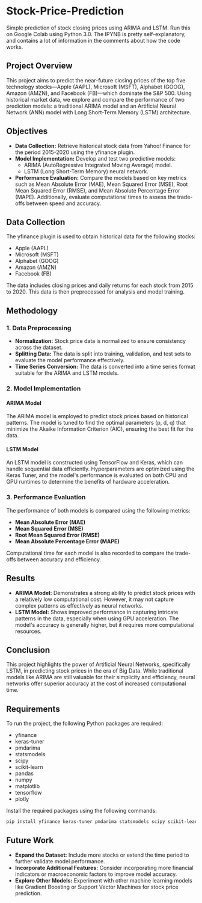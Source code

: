 # Stock-Price-Prediction
Simple prediction of stock closing prices using ARIMA and LSTM. Run this on Google Colab using Python 3.0. The IPYNB is pretty self-explanatory, and contains a lot of information in the comments about how the code works.

## Project Overview

This project aims to predict the near-future closing prices of the top five technology stocks—Apple (AAPL), Microsoft (MSFT), Alphabet (GOOG), Amazon (AMZN), and Facebook (FB)—which dominate the S&P 500. Using historical market data, we explore and compare the performance of two prediction models: a traditional ARIMA model and an Artificial Neural Network (ANN) model with Long Short-Term Memory (LSTM) architecture.

## Objectives

- **Data Collection:** Retrieve historical stock data from Yahoo! Finance for the period 2015-2020 using the yfinance plugin.
- **Model Implementation:** Develop and test two predictive models:
  - ARIMA (AutoRegressive Integrated Moving Average) model.
  - LSTM (Long Short-Term Memory) neural network.
- **Performance Evaluation:** Compare the models based on key metrics such as Mean Absolute Error (MAE), Mean Squared Error (MSE), Root Mean Squared Error (RMSE), and Mean Absolute Percentage Error (MAPE). Additionally, evaluate computational times to assess the trade-offs between speed and accuracy.

## Data Collection

The yfinance plugin is used to obtain historical data for the following stocks:
- Apple (AAPL)
- Microsoft (MSFT)
- Alphabet (GOOG)
- Amazon (AMZN)
- Facebook (FB)

The data includes closing prices and daily returns for each stock from 2015 to 2020. This data is then preprocessed for analysis and model training.

## Methodology

### 1. Data Preprocessing

- **Normalization:** Stock price data is normalized to ensure consistency across the dataset.
- **Splitting Data:** The data is split into training, validation, and test sets to evaluate the model performance effectively.
- **Time Series Conversion:** The data is converted into a time series format suitable for the ARIMA and LSTM models.

### 2. Model Implementation

#### ARIMA Model
The ARIMA model is employed to predict stock prices based on historical patterns. The model is tuned to find the optimal parameters (p, d, q) that minimize the Akaike Information Criterion (AIC), ensuring the best fit for the data.

#### LSTM Model
An LSTM model is constructed using TensorFlow and Keras, which can handle sequential data efficiently. Hyperparameters are optimized using the Keras Tuner, and the model's performance is evaluated on both CPU and GPU runtimes to determine the benefits of hardware acceleration.

### 3. Performance Evaluation
The performance of both models is compared using the following metrics:
- **Mean Absolute Error (MAE)**
- **Mean Squared Error (MSE)**
- **Root Mean Squared Error (RMSE)**
- **Mean Absolute Percentage Error (MAPE)**

Computational time for each model is also recorded to compare the trade-offs between accuracy and efficiency.

## Results

- **ARIMA Model:** Demonstrates a strong ability to predict stock prices with a relatively low computational cost. However, it may not capture complex patterns as effectively as neural networks.
- **LSTM Model:** Shows improved performance in capturing intricate patterns in the data, especially when using GPU acceleration. The model's accuracy is generally higher, but it requires more computational resources.

## Conclusion

This project highlights the power of Artificial Neural Networks, specifically LSTM, in predicting stock prices in the era of Big Data. While traditional models like ARIMA are still valuable for their simplicity and efficiency, neural networks offer superior accuracy at the cost of increased computational time.

## Requirements

To run the project, the following Python packages are required:

- yfinance
- keras-tuner
- pmdarima
- statsmodels
- scipy
- scikit-learn
- pandas
- numpy
- matplotlib
- tensorflow
- plotly

Install the required packages using the following commands:

```bash
pip install yfinance keras-tuner pmdarima statsmodels scipy scikit-learn pandas numpy matplotlib tensorflow plotly
```

## Future Work

- **Expand the Dataset:** Include more stocks or extend the time period to further validate model performance.
- **Incorporate Additional Features:** Consider incorporating more financial indicators or macroeconomic factors to improve model accuracy.
- **Explore Other Models:** Experiment with other machine learning models like Gradient Boosting or Support Vector Machines for stock price prediction.
